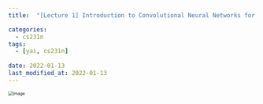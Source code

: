 ```yaml
---
title:  "[Lecture 1] Introduction to Convolutional Neural Networks for Visual Recognition"

categories:
  - cs231n
tags:
  - [yai, cs231n]
 
date: 2022-01-13
last_modified_at: 2022-01-13
---
```






<img src="https://user-images.githubusercontent.com/86605720/149280027-40c65907-dc79-4fd5-b613-be8bec2d7a18.png" alt="image" style="zoom:60%;" />











